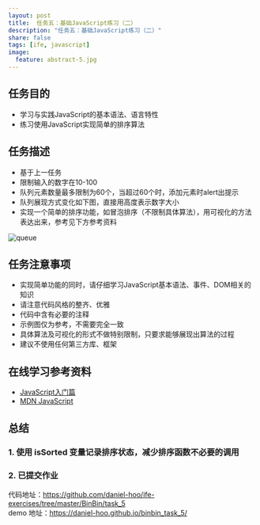 ```yaml
---
layout: post
title:  任务五：基础JavaScript练习（二）
description: "任务五：基础JavaScript练习（二）"
share: false
tags: [ife, javascript]
image:
  feature: abstract-5.jpg
---
```

## 任务目的

- 学习与实践JavaScript的基本语法、语言特性
- 练习使用JavaScript实现简单的排序算法

## 任务描述

- 基于上一任务
- 限制输入的数字在10-100
- 队列元素数量最多限制为60个，当超过60个时，添加元素时alert出提示
- 队列展现方式变化如下图，直接用高度表示数字大小
- 实现一个简单的排序功能，如冒泡排序（不限制具体算法），用可视化的方法表达出来，参考见下方参考资料

![queue](http://i345.photobucket.com/albums/p392/daniel-hoo/task_2_19_1_zpsizdnqelx.jpg)

## 任务注意事项

- 实现简单功能的同时，请仔细学习JavaScript基本语法、事件、DOM相关的知识
- 请注意代码风格的整齐、优雅
- 代码中含有必要的注释
- 示例图仅为参考，不需要完全一致
- 具体算法及可视化的形式不做特别限制，只要求能够展现出算法的过程
- 建议不使用任何第三方库、框架

## 在线学习参考资料

- <a href="http://www.imooc.com/view/36" target="_blank">JavaScript入门篇</a>
- <a href="https://developer.mozilla.org/zh-CN/docs/Web/JavaScript" target="_blank">MDN JavaScript</a>

## 总结

### 1. 使用 isSorted 变量记录排序状态，减少排序函数不必要的调用



### 2. 已提交作业

代码地址：<a href="https://github.com/daniel-hoo/ife-exercises/tree/master/BinBin/task_5" target="_blank">https://github.com/daniel-hoo/ife-exercises/tree/master/BinBin/task_5</a>  
demo 地址：<a href="https://daniel-hoo.github.io/binbin_task_5/" target="_blank">https://daniel-hoo.github.io/binbin_task_5/</a>